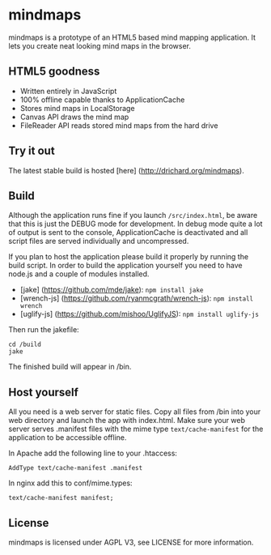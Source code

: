 # mindmaps
mindmaps is a prototype of an HTML5 based mind mapping application. It lets you create neat looking mind maps in the browser. 

## HTML5 goodness
- Written entirely in JavaScript
- 100% offline capable thanks to ApplicationCache
- Stores mind maps in LocalStorage
- Canvas API draws the mind map
- FileReader API reads stored mind maps from the hard drive


## Try it out
The latest stable build is hosted [here] (http://drichard.org/mindmaps).

## Build
Although the application runs fine if you launch `/src/index.html`, be aware that this is just the DEBUG mode for development. In debug mode quite a lot of output is sent to the console, ApplicationCache is deactivated and all script files are served individually and uncompressed.

If you plan to host the application please build it properly by running the build script.
In order to build the application yourself you need to have node.js and a couple of modules installed.

- [jake] (https://github.com/mde/jake): `npm install jake`
- [wrench-js] (https://github.com/ryanmcgrath/wrench-js): `npm install wrench`
- [uglify-js] (https://github.com/mishoo/UglifyJS): `npm install uglify-js`


Then run the jakefile:

```
cd /build
jake
```

The finished build will appear in /bin.


## Host yourself
All you need is a web server for static files. Copy all files from /bin into your web directory and 
launch the app with index.html.
Make sure your web server serves .manifest files with the mime type `text/cache-manifest` for the application to
be accessible offline.

In Apache add the following line to your .htaccess:

```
AddType text/cache-manifest .manifest
```

In nginx add this to conf/mime.types:

```
text/cache-manifest manifest; 
```

## License
mindmaps is licensed under AGPL V3, see LICENSE for more information.

